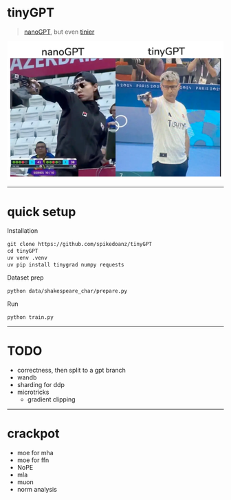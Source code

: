 # tinyGPT

> [nanoGPT](https://github.com/karpathy/nanoGPT), but even [tinier](https://github.com/tinygrad/tinygrad)

![tinyGPT](tinyGPT.png)

---

# quick setup


Installation
```
git clone https://github.com/spikedoanz/tinyGPT
cd tinyGPT
uv venv .venv
uv pip install tinygrad numpy requests
```

Dataset prep
```
python data/shakespeare_char/prepare.py
```

Run
```
python train.py
```

---

# TODO

- correctness, then split to a gpt branch
- wandb
- sharding for ddp
- microtricks
    - gradient clipping

---

# crackpot

- moe for mha
- moe for ffn
- NoPE
- mla
- muon
- norm analysis
